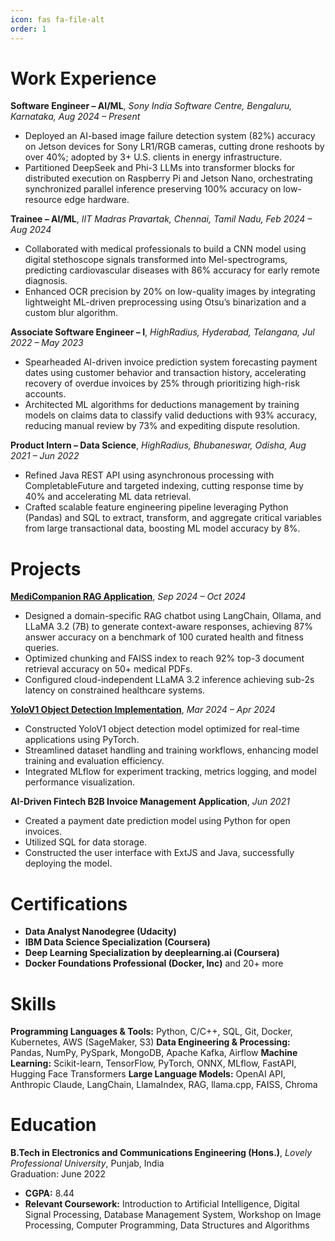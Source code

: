 ```yaml
---
icon: fas fa-file-alt
order: 1
---
```


# Work Experience

**Software Engineer – AI/ML**, _Sony India Software Centre, Bengaluru, Karnataka, Aug 2024 – Present_  
- Deployed an AI-based image failure detection system (82%) accuracy on Jetson devices for Sony LR1/RGB cameras, cutting drone reshoots by over 40%; adopted by 3+ U.S. clients in energy infrastructure.  
- Partitioned DeepSeek and Phi-3 LLMs into transformer blocks for distributed execution on Raspberry Pi and Jetson Nano, orchestrating synchronized parallel inference preserving 100% accuracy on low-resource edge hardware.  

**Trainee – AI/ML**, _IIT Madras Pravartak, Chennai, Tamil Nadu, Feb 2024 – Aug 2024_  
- Collaborated with medical professionals to build a CNN model using digital stethoscope signals transformed into Mel-spectrograms, predicting cardiovascular diseases with 86% accuracy for early remote diagnosis.
- Enhanced OCR precision by 20% on low-quality images by integrating lightweight ML-driven preprocessing using Otsu’s binarization and a custom blur algorithm.

**Associate Software Engineer – I**, _HighRadius, Hyderabad, Telangana, Jul 2022 – May 2023_
- Spearheaded AI-driven invoice prediction system forecasting payment dates using customer behavior and transaction history, accelerating recovery of overdue invoices by 25% through prioritizing high-risk accounts.  
- Architected ML algorithms for deductions management by training models on claims data to classify valid deductions with 93% accuracy, reducing manual review by 73% and expediting dispute resolution.  

**Product Intern – Data Science**, _HighRadius, Bhubaneswar, Odisha, Aug 2021 – Jun 2022_
- Refined Java REST API using asynchronous processing with CompletableFuture and targeted indexing, cutting response time by 40% and accelerating ML data retrieval.  
- Crafted scalable feature engineering pipeline leveraging Python (Pandas) and SQL to extract, transform, and aggregate critical variables from large transactional data, boosting ML model accuracy by 8%.  

# Projects

**[MediCompanion RAG Application](https://github.com/AbhijitMore/MediCompanion)**, _Sep 2024 – Oct 2024_
- Designed a domain-specific RAG chatbot using LangChain, Ollama, and LLaMA 3.2 (7B) to generate context-aware responses, achieving 87% answer accuracy on a benchmark of 100 curated health and fitness queries.  
- Optimized chunking and FAISS index to reach 92% top-3 document retrieval accuracy on 50+ medical PDFs.  
- Configured cloud-independent LLaMA 3.2 inference achieving sub-2s latency on constrained healthcare systems.  

**[YoloV1 Object Detection Implementation](https://github.com/AbhijitMore/yolov1)**, _Mar 2024 – Apr 2024_
- Constructed YoloV1 object detection model optimized for real-time applications using PyTorch.  
- Streamlined dataset handling and training workflows, enhancing model training and evaluation efficiency.  
- Integrated MLflow for experiment tracking, metrics logging, and model performance visualization.  

**AI-Driven Fintech B2B Invoice Management Application**, _Jun 2021_
- Created a payment date prediction model using Python for open invoices.
- Utilized SQL for data storage.
- Constructed the user interface with ExtJS and Java, successfully deploying the model.

# Certifications

- **Data Analyst Nanodegree (Udacity)**
- **IBM Data Science Specialization (Coursera)** 
- **Deep Learning Specialization by deeplearning.ai (Coursera)**
- **Docker Foundations Professional (Docker, Inc)** and 20+ more

# Skills
**Programming Languages & Tools:** Python, C/C++, SQL, Git, Docker, Kubernetes, AWS (SageMaker, S3)
**Data Engineering & Processing:** Pandas, NumPy, PySpark, MongoDB, Apache Kafka, Airflow
**Machine Learning:** Scikit-learn, TensorFlow, PyTorch, ONNX, MLflow, FastAPI, Hugging Face Transformers
**Large Language Models:** OpenAI API, Anthropic Claude, LangChain, LlamaIndex, RAG, llama.cpp, FAISS, Chroma

# Education

**B.Tech in Electronics and Communications Engineering (Hons.)**, _Lovely Professional University_, Punjab, India   
Graduation: June 2022

- **CGPA:** 8.44
- **Relevant Coursework:** Introduction to Artificial Intelligence, Digital Signal Processing, Database Management System, Workshop on Image Processing, Computer Programming, Data Structures and Algorithms